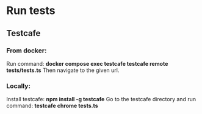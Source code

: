 # Run tests

## Testcafe

### From docker:

Run command: **docker compose exec testcafe testcafe remote tests/tests.ts**
Then navigate to the given url.

### Locally:

Install testcafe: **npm install -g testcafe**
Go to the testcafe directory and run command: **testcafe chrome tests.ts**
